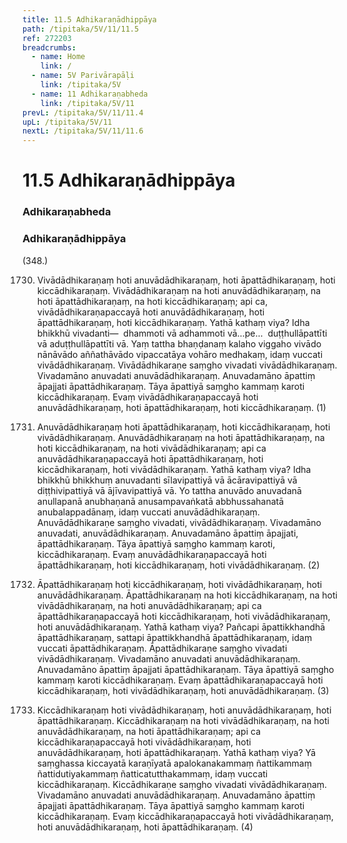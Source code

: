 ```yaml
---
title: 11.5 Adhikaraṇādhippāya
path: /tipitaka/5V/11/11.5
ref: 272203
breadcrumbs:
  - name: Home
    link: /
  - name: 5V Parivārapāḷi
    link: /tipitaka/5V
  - name: 11 Adhikaraṇabheda
    link: /tipitaka/5V/11
prevL: /tipitaka/5V/11/11.4
upL: /tipitaka/5V/11
nextL: /tipitaka/5V/11/11.6
---
```


# 11.5 Adhikaraṇādhippāya

### Adhikaraṇabheda

### Adhikaraṇādhippāya

(348.)

1730. Vivādādhikaraṇaṃ hoti anuvādādhikaraṇaṃ, hoti āpattādhikaraṇaṃ, hoti kiccādhikaraṇaṃ. Vivādādhikaraṇaṃ na hoti anuvādādhikaraṇaṃ, na hoti āpattādhikaraṇaṃ, na hoti kiccādhikaraṇaṃ; api ca, vivādādhikaraṇapaccayā hoti anuvādādhikaraṇaṃ, hoti āpattādhikaraṇaṃ, hoti kiccādhikaraṇaṃ. Yathā kathaṃ viya? Idha bhikkhū vivadanti—  dhammoti vā adhammoti vā…pe…  duṭṭhullāpattīti vā aduṭṭhullāpattīti vā. Yaṃ tattha bhaṇḍanaṃ kalaho viggaho vivādo nānāvādo aññathāvādo vipaccatāya vohāro medhakaṃ, idaṃ vuccati vivādādhikaraṇaṃ. Vivādādhikaraṇe saṃgho vivadati vivādādhikaraṇaṃ. Vivadamāno anuvadati anuvādādhikaraṇaṃ. Anuvadamāno āpattiṃ āpajjati āpattādhikaraṇaṃ. Tāya āpattiyā saṃgho kammaṃ karoti kiccādhikaraṇaṃ. Evaṃ vivādādhikaraṇapaccayā hoti anuvādādhikaraṇaṃ, hoti āpattādhikaraṇaṃ, hoti kiccādhikaraṇaṃ. (1)

1731. Anuvādādhikaraṇaṃ hoti āpattādhikaraṇaṃ, hoti kiccādhikaraṇaṃ, hoti vivādādhikaraṇaṃ. Anuvādādhikaraṇaṃ na hoti āpattādhikaraṇaṃ, na hoti kiccādhikaraṇaṃ, na hoti vivādādhikaraṇaṃ; api ca anuvādādhikaraṇapaccayā hoti āpattādhikaraṇaṃ, hoti kiccādhikaraṇaṃ, hoti vivādādhikaraṇaṃ. Yathā kathaṃ viya? Idha bhikkhū bhikkhuṃ anuvadanti sīlavipattiyā vā ācāravipattiyā vā diṭṭhivipattiyā vā ājīvavipattiyā vā. Yo tattha anuvādo anuvadanā anullapanā anubhaṇanā anusampavaṅkatā abbhussahanatā anubalappadānaṃ, idaṃ vuccati anuvādādhikaraṇaṃ. Anuvādādhikaraṇe saṃgho vivadati, vivādādhikaraṇaṃ. Vivadamāno anuvadati, anuvādādhikaraṇaṃ. Anuvadamāno āpattiṃ āpajjati, āpattādhikaraṇaṃ. Tāya āpattiyā saṃgho kammaṃ karoti, kiccādhikaraṇaṃ. Evaṃ anuvādādhikaraṇapaccayā hoti āpattādhikaraṇaṃ, hoti kiccādhikaraṇaṃ, hoti vivādādhikaraṇaṃ. (2)

1732. Āpattādhikaraṇaṃ hoti kiccādhikaraṇaṃ, hoti vivādādhikaraṇaṃ, hoti anuvādādhikaraṇaṃ. Āpattādhikaraṇaṃ na hoti kiccādhikaraṇaṃ, na hoti vivādādhikaraṇaṃ, na hoti anuvādādhikaraṇaṃ; api ca āpattādhikaraṇapaccayā hoti kiccādhikaraṇaṃ, hoti vivādādhikaraṇaṃ, hoti anuvādādhikaraṇaṃ. Yathā kathaṃ viya? Pañcapi āpattikkhandhā āpattādhikaraṇaṃ, sattapi āpattikkhandhā āpattādhikaraṇaṃ, idaṃ vuccati āpattādhikaraṇaṃ. Āpattādhikaraṇe saṃgho vivadati vivādādhikaraṇaṃ. Vivadamāno anuvadati anuvādādhikaraṇaṃ. Anuvadamāno āpattiṃ āpajjati āpattādhikaraṇaṃ. Tāya āpattiyā saṃgho kammaṃ karoti kiccādhikaraṇaṃ. Evaṃ āpattādhikaraṇapaccayā hoti kiccādhikaraṇaṃ, hoti vivādādhikaraṇaṃ, hoti anuvādādhikaraṇaṃ. (3)

1733. Kiccādhikaraṇaṃ hoti vivādādhikaraṇaṃ, hoti anuvādādhikaraṇaṃ, hoti āpattādhikaraṇaṃ. Kiccādhikaraṇaṃ na hoti vivādādhikaraṇaṃ, na hoti anuvādādhikaraṇaṃ, na hoti āpattādhikaraṇaṃ; api ca kiccādhikaraṇapaccayā hoti vivādādhikaraṇaṃ, hoti anuvādādhikaraṇaṃ, hoti āpattādhikaraṇaṃ. Yathā kathaṃ viya? Yā saṃghassa kiccayatā karaṇīyatā apalokanakammaṃ ñattikammaṃ ñattidutiyakammaṃ ñatticatutthakammaṃ, idaṃ vuccati kiccādhikaraṇaṃ. Kiccādhikaraṇe saṃgho vivadati vivādādhikaraṇaṃ. Vivadamāno anuvadati anuvādādhikaraṇaṃ. Anuvadamāno āpattiṃ āpajjati āpattādhikaraṇaṃ. Tāya āpattiyā saṃgho kammaṃ karoti kiccādhikaraṇaṃ. Evaṃ kiccādhikaraṇapaccayā hoti vivādādhikaraṇaṃ, hoti anuvādādhikaraṇaṃ, hoti āpattādhikaraṇaṃ. (4)


